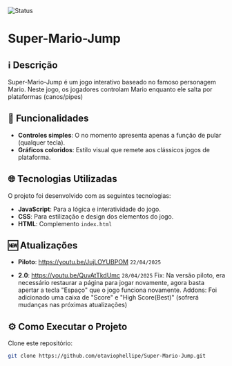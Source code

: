 ![Status](https://img.shields.io/badge/Status-Possiveis%20Alterações-yellow)

# Super-Mario-Jump 

## ℹ️ Descrição

Super-Mario-Jump é um jogo interativo baseado no famoso personagem Mario. Neste jogo, os jogadores controlam Mario enquanto ele salta por plataformas (canos/pipes)

## 🔎 Funcionalidades

- **Controles simples**: O no momento apresenta apenas a função de pular (qualquer tecla).
- **Gráficos coloridos**: Estilo visual que remete aos clássicos jogos de plataforma.

## 🌐 Tecnologias Utilizadas

O projeto foi desenvolvido com as seguintes tecnologias:

- **JavaScript**: Para a lógica e interatividade do jogo.
- **CSS**: Para estilização e design dos elementos do jogo.
- **HTML**: Complemento ``index.html``

## 🆕 Atualizações

- **Piloto**: https://youtu.be/JujLOYUBPOM ``22/04/2025``

- **2.0**: https://youtu.be/QuvAtTkdUmc ``28/04/2025``
 Fix: Na versão piloto, era necessário restaurar a página para jogar novamente, agora basta apertar a tecla "Espaço" que o jogo funciona novamente.
 Addons: Foi adicionado uma caixa de "Score" e "High Score(Best)" (sofrerá mudanças nas próximas atualizações)

## ⚙️ Como Executar o Projeto

Clone este repositório:
   ```bash
   git clone https://github.com/otaviophellipe/Super-Mario-Jump.git

